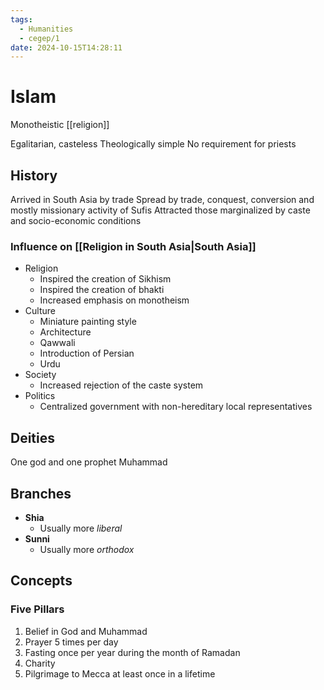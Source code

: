 ```yaml
---
tags:
  - Humanities
  - cegep/1
date: 2024-10-15T14:28:11
---
```


# Islam

Monotheistic [[religion]]

Egalitarian, casteless
Theologically simple
No requirement for priests

## History

Arrived in South Asia by trade
Spread by trade, conquest, conversion and mostly missionary activity of Sufis
Attracted those marginalized by caste and socio-economic conditions

### Influence on [[Religion in South Asia|South Asia]]

- Religion
	- Inspired the creation of Sikhism
	- Inspired the creation of bhakti
	- Increased emphasis on monotheism
- Culture
	- Miniature painting style
	- Architecture
	- Qawwali
	- Introduction of Persian
	- Urdu
- Society
	- Increased rejection of the caste system
- Politics
	- Centralized government with non-hereditary local representatives

## Deities

One god and one prophet Muhammad

## Branches

- **Shia**
	- Usually more *liberal*
- **Sunni**
	- Usually more *orthodox*

## Concepts

### Five Pillars

1. Belief in God and Muhammad
2. Prayer 5 times per day
3. Fasting once per year during the month of Ramadan
4. Charity
5. Pilgrimage to Mecca at least once in a lifetime
